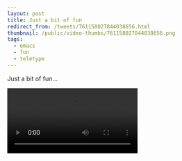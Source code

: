 ```yaml
---
layout: post
title: Just a bit of fun
redirect_from: /tweets/761158027844038656.html
thumbnail: /public/video-thumbs/761158027844038656.png
tags:
  - emacs
  - fun
  - teletype
---
```


Just a bit of fun...

<video controls autoplay loop>
  <source src="/public/videos/761158027844038656.mp4" type="video/mp4">
    Sorry your browser does not support the video tag, maybe time to upgrade?
</video>
